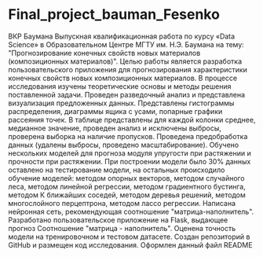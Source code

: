 # Final_project_bauman_Fesenko
ВКР Баумана
Выпускная квалификационная работа по курсу «Data Science» в Образовательном Центре МГТУ им. Н.Э. Баумана на тему: "Прогнозирование конечных свойств новых материалов (композиционных материалов)".
Целью работы является разработка пользовательского приложения для прогнозирования характеристики конечных свойств новых композиционных материалов.
В процессе исследования изучены теоретические основы и методы решения поставленной задачи.
Проведен разведочный анализ и представлена визуализация предложенных данных. Представлены гистограммы распределения, диаграммы ящика с усами, попарные графики рассеяния точек. В таблице представлены для каждой колонки среднее, медианное значение, проведен анализ и исключены выбросы, проверена выборка на наличие пропусков.
Проведена предобработка данных (удалены выбросы, проведено масштабирование).
Обучено нескольких моделей для прогноза модуля упругости при растяжении и прочности при растяжении. При построении модели было 30% данных оставлено на тестирование модели, на остальных происходило обучение моделей: методом опорных векторов, методом случайного леса, методом линейной регрессии, методом градиентного бустинга, методом К ближайших соседей, методом деревья решений, методом многослойного перцептрона, методом лассо регрессии.
Написана нейронная сеть, рекомендующая соотношение "матрица-наполнитель".
Разработано пользовательское приложение на Flask, выдающее прогноз Соотношение "матрица - наполнитель".
Оценена точность модели на тренировочном и тестовом датасете.
Создан репозиторий в GitHub и размещен код исследования.
Оформлен данный файл READMЕ
